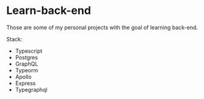 # Learn-back-end

Those are some of my personal projects with the goal of learning back-end.

Stack: 
- Typescript
- Postgres
- GraphQL
- Typeorm
- Apollo
- Express
- Typegraphql
